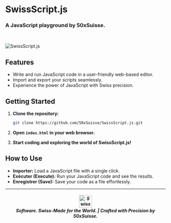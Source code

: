 # SwissScript.js

### A JavaScript playground by 50xSuisse.

<br>

![SwissScript.js](https://github.com/50xSuisse/SwissScript.js/assets/156722656/1e460aab-a5a4-48bd-9c5a-ef2837d59366)

## Features

- Write and run JavaScript code in a user-friendly web-based editor.
- Import and export your scripts seamlessly.
- Experience the power of JavaScript with Swiss precision.

## Getting Started

1. **Clone the repository:**

   ```bash
   git clone https://github.com/50xSuisse/SwissScript.js.git
   ```

2. **Open `index.html` in your web browser.**

3. **Start coding and exploring the world of SwissScript.js!**

## How to Use

- **Importer:** Load a JavaScript file with a single click.
- **Exécuter (Execute):** Run your JavaScript code and see the results.
- **Enregistrer (Save):** Save your code as a file effortlessly.

---

<h5 align="center">
  <img src="https://upload.wikimedia.org/wikipedia/commons/c/c8/Twemoji12_1f1e8-1f1ed.svg" alt="Swiss Flag" width="39.50px" height="auto">
  <br>
  Software. Swiss-Made for the World. | Crafted with Precision by 50xSuisse.
</h5>
